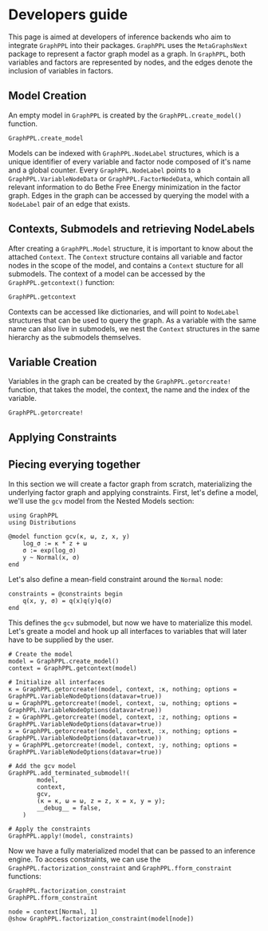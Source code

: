 # Developers guide

This page is aimed at developers of inference backends who aim to integrate `GraphPPL` into their packages. `GraphPPL` uses the `MetaGraphsNext` package to represent a factor graph model as a graph. In `GraphPPL`, both variables and factors are represented by nodes, and the edges denote the inclusion of variables in factors.

## Model Creation
An empty model in `GraphPPL` is created by the `GraphPPL.create_model()` function.
```@docs
GraphPPL.create_model
```
Models can be indexed with `GraphPPL.NodeLabel` structures, which is a unique identifier of every variable and factor node composed of it's name and a global counter. Every `GraphPPL.NodeLabel` points to a `GraphPPL.VariableNodeData` or `GraphPPL.FactorNodeData`, which contain all relevant information to do Bethe Free Energy minimization in the factor graph. Edges in the graph can be accessed by querying the model with a `NodeLabel` pair of an edge that exists.
## Contexts, Submodels and retrieving NodeLabels
After creating a `GraphPPL.Model` structure, it is important to know about the attached `Context`. The `Context` structure contains all variable and factor nodes in the scope of the model, and contains a `Context` stucture for all submodels. The context of a model can be accessed by the `GraphPPL.getcontext()` function:
```@docs
GraphPPL.getcontext
```

Contexts can be accessed like dictionaries, and will point to `NodeLabel` structures that can be used to query the graph. As a variable with the same name can also live in submodels, we nest the `Context` structures in the same hierarchy as the submodels themselves.

## Variable Creation
Variables in the graph can be created by the `GraphPPL.getorcreate!` function, that takes the model, the context, the name and the index of the variable.
```@docs
GraphPPL.getorcreate!
```

## Applying Constraints

## Piecing everying together
In this section we will create a factor graph from scratch, materializing the underlying factor graph and applying constraints.
First, let's define a model, we'll use the `gcv` model from the Nested Models section:
``` @example dev-guide
using GraphPPL
using Distributions

@model function gcv(κ, ω, z, x, y)
    log_σ := κ * z + ω
    σ := exp(log_σ)
    y ~ Normal(x, σ)
end
```
Let's also define a mean-field constraint around the `Normal` node:
``` @example dev-guide
constraints = @constraints begin
    q(x, y, σ) = q(x)q(y)q(σ)
end
```
This defines the `gcv` submodel, but now we have to materialize this model. Let's greate a model and hook up all interfaces to variables that will later have to be supplied by the user.
```@example dev-guide
# Create the model
model = GraphPPL.create_model()
context = GraphPPL.getcontext(model)

# Initialize all interfaces
κ = GraphPPL.getorcreate!(model, context, :κ, nothing; options = GraphPPL.VariableNodeOptions(datavar=true))
ω = GraphPPL.getorcreate!(model, context, :ω, nothing; options = GraphPPL.VariableNodeOptions(datavar=true))
z = GraphPPL.getorcreate!(model, context, :z, nothing; options = GraphPPL.VariableNodeOptions(datavar=true))
x = GraphPPL.getorcreate!(model, context, :x, nothing; options = GraphPPL.VariableNodeOptions(datavar=true))
y = GraphPPL.getorcreate!(model, context, :y, nothing; options = GraphPPL.VariableNodeOptions(datavar=true))

# Add the gcv model
GraphPPL.add_terminated_submodel!(
        model,
        context,
        gcv,
        (κ = κ, ω = ω, z = z, x = x, y = y);
        __debug__ = false,
    )

# Apply the constraints
GraphPPL.apply!(model, constraints)
```
Now we have a fully materialized model that can be passed to an inference engine. To access constraints, we can use the `GraphPPL.factorization_constraint` and `GraphPPL.fform_constraint` functions:
```@docs
GraphPPL.factorization_constraint
GraphPPL.fform_constraint
```
```@example dev-guide
node = context[Normal, 1]
@show GraphPPL.factorization_constraint(model[node])
```